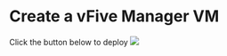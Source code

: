 # Create a vFive Manager VM

Click the button below to deploy
<a href="https://portal.azure.com/#create/Microsoft.Template/uri/https%3A%2F%2Fraw.githubusercontent.com%2FvFive%2FvFiveTest%2Fmaster%2FTemplates%2FmainTemplate.json" target="_blank">
    <img src="http://azuredeploy.net/deploybutton.png"/>
</a>
